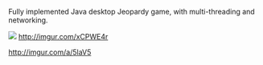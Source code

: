 Fully implemented Java desktop Jeopardy game, with multi-threading and networking.

![](http://i.imgur.com/xCPWE4r.gif)
http://imgur.com/xCPWE4r

http://imgur.com/a/5laV5
